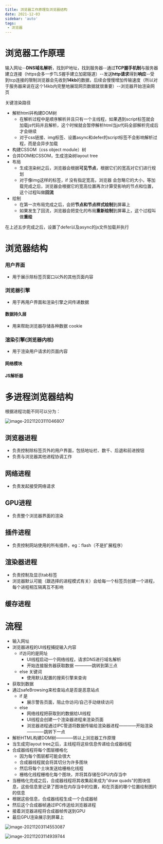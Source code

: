 ```yaml
---
title: 浏览器工作原理及浏览器结构
date: 2021-12-03
sidebar: 'auto'
tags:
 - 浏览器
---
```


# 浏览器工作原理

输入网址--**DNS域名解析**，找到IP地址，找到服务器--通过**TCP握手机制**与服务器建立连接（https会多一步TLS握手建立加密隧道）--发送**http请求**得到**响应**--受到tcp连接的限制浏览器会先收到**14kb**的数据，后续会慢慢增加传输速度（所以对于服务器来说在这个14kb内完整地展现网页数据就很重要）--浏览器开始渲染网页

关键渲染路径

* 解析html并构建DOM树
  * 在解析过程中是顺序解析并且只有一个主线程，如果遇到script标签就会加载js代码并且解析，这个时候就会暂停解析html当js代码全部解析完成后才会继续
  * 对于css链接、img标签、设置async和defer的script标签不会影响解析过程，而是会异步加载
* 构建CSSOM（css object module）树  
* 合并DOM和CSSOM，生成渲染树layout tree
* 布局
  * 生成渲染树之后，浏览器会根据**可见节点**，根据它们的宽高对它们进行规划
  * 对于像img这样的标签，if 没有指定宽高，浏览器 会忽略它的大小，等加载完成之后，浏览器会根据它的宽高位置再次计算受影响的节点和位置，这个过程叫做**回流**
* 绘制
  * 在第一次布局完成之后，会把**节点和节点样式绘制**到屏幕上
  * 如果发生了回流，浏览器会把变化的布局**重新绘制**到屏幕上，这个过程叫做**重绘** 

在上述五步完成之后，设置了defer以及async的js文件加载并执行

# 浏览器结构

### 用户界面

* 用于展示除标签页窗口以外的其他页面内容

### 浏览器引擎

* 用于再用户界面和渲染引擎之间传递数据 

#### 数据持久层

* 用来帮助浏览器存储各种数据  cookie

### 渲染引擎(浏览器内核)

* 用于渲染用户请求的页面内容

#### 网络模块

#### JS解析器

# 多进程浏览器结构

根据进程功能不同可以分为：

![image-20211203111046807](/image-20211203111046807.png)

## 浏览器进程

* 负责控制除标签页外的用户界面，包括地址栏、数千、后退和前进按钮
* 负责与浏览器其他进程协调工作

## 网络进程

* 负责发起接受网络请求

## GPU进程

* 负责整个浏览器界面的渲染

## 插件进程

* 负责控制网站使用的所有插件，eg：flash（不是扩展程序）

## 渲染器进程

* 负责控制及显示tab标签
* 浏览器默认可能（跟选择的进程模式有关）会给每一个标签页创建一个进程，每个进程相互隔离互不影响

## 缓存进程

# 流程

* 输入网址
* 浏览器进程的UI线程捕捉输入内容
  * if访问的是网址
    * UI线程启动一个网络线程，请求DNS进行域名解析
    * 开始连接服务器获取数据 ————跳转到第三点
  * else 关键词
    * 使用默认配置的搜索引擎来查询
* 获取到数据
* 通过safeBrowsing来检查站点是否是恶意站点
  * if 是
    * 展示警告页面，阻止你访问/自己手动继续访问
  * else
    * 网络线程把获取到的数据给UI线程
    * UI线程会创建一个渲染器进程来渲染页面
    * 浏览器进程通过IPC管道将数据传输给渲染器进程————开始渲染————跳转下一点
* 解析HTML构建DOM树————转以上浏览器工作原理
* 当生成完layout tree之后，主线程将这些信息传递给合成器线程
* 合成器线程将每个图层栅格化
  * 因为每个图层都可能会很大
  * 合成器线程就会将其切分为许多图块
  * 然后将每个土块发送给栅格化线程
  * 栅格化线程栅格化每个图块，并将其存储在GPU内存当中
* 当栅格化完成之后，合成器线程将其收集起来成为“draw quads”的图块信息，这些信息里记录了图块在内存当中的位置，和在页面的哪个位置绘制图片的信息
* 根据这些信息，合成器线程生成一个合成器帧
* 然后这个合成器帧通过IPC传送给浏览器进程
* 接着浏览器进程将合成器帧传送到GPU 
* 最后GPU渲染展示到屏幕上

![image-20211203114553087](/image-20211203114553087.png)

![image-20211203114939744](/image-20211203114939744.png)
